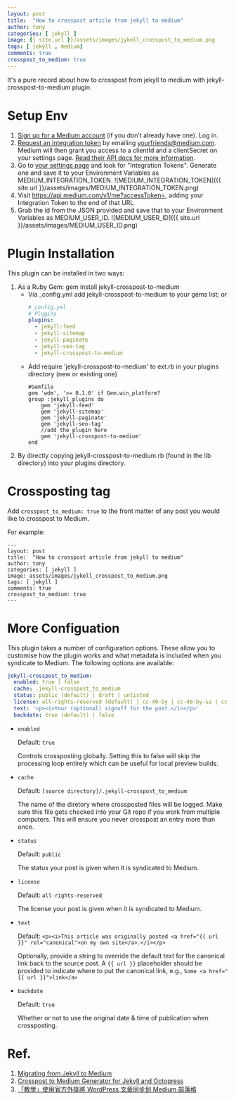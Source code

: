 ```yaml
---
layout: post
title:  "How to crosspost article from jekyll to medium"
author: tony
categories: [ jekyll ]
image: {{ site.url }}/assets/images/jykell_crosspost_to_medium.png
tags: [ jekyll , medium]
comments: true
crosspost_to_medium: true
---
```

It's a pure record about how to crosspost from jekyll to medium with jekyll-crosspost-to-medium plugin.  

# Setup Env
1. [Sign up for a Medium account](https://medium.com/m/signin?redirect=https%3A%2F%2Fmedium.com%3A443%2F) (if you don’t already have one). Log in.
2. [Request an integration token](https://help.medium.com/hc/en-us/articles/213480228-Get-an-integration-token-for-your-writing-app) by emailing [yourfriends@medium.com](mailto:yourfriends@medium.com). Medium will then grant you access to a clientId and a clientSecret on your settings page. [Read their API docs for more information](https://github.com/Medium/medium-api-docs#21-browser-based-authentication).  
3. Go to [your settings page](https://medium.com/me/settings) and look for "Integration Tokens". Generate one and save it to your Environment Variables as MEDIUM_INTEGRATION_TOKEN.
![MEDIUM_INTEGRATION_TOKEN]({{ site.url }}/assets/images/MEDIUM_INTEGRATION_TOKEN.png)
4. Visit https://api.medium.com/v1/me?accessToken=, adding your Integration Token to the end of that URL
5. Grab the id from the JSON provided and save that to your Environment Variables as MEDIUM_USER_ID.
![MEDIUM_USER_ID]({{ site.url }}/assets/images/MEDIUM_USER_ID.png)

# Plugin Installation
This plugin can be installed in two ways:

1. As a Ruby Gem: gem install jekyll-crosspost-to-medium
    - Via _config.yml add jekyll-crosspost-to-medium to your gems list; or
        ```yaml
        #_config.yml
        # Plugins
        plugins:
          - jekyll-feed
          - jekyll-sitemap
          - jekyll-paginate
          - jekyll-seo-tag
          - jekyll-crosspost-to-medium
        ```
    - Add require 'jekyll-crosspost-to-medium' to ext.rb in your plugins directory (new or existing one)
        ```
      #Gemfile
        gem 'wdm', '>= 0.1.0' if Gem.win_platform?
        group :jekyll_plugins do
            gem 'jekyll-feed'
            gem 'jekyll-sitemap'
            gem 'jekyll-paginate'
            gem 'jekyll-seo-tag'
            //add the plugin here
            gem 'jekyll-crosspost-to-medium' 
        end
        ```
2. By directly copying jekyll-crosspost-to-medium.rb (found in the lib directory) into your plugins directory.

# Crossposting tag
Add ```crosspost_to_medium: true``` to the front matter of any post you would like to crosspost to Medium.

For example:  
```
---
layout: post
title:  "How to crosspost article from jekyll to medium"
author: tony
categories: [ jekyll ]
image: assets/images/jykell_crosspost_to_medium.png
tags: [ jekyll ]
comments: true
crosspost_to_medium: true
---
```

# More Configuation
This plugin takes a number of configuration options. These allow you to customise how the plugin works and what metadata is included when you syndicate to Medium. The following options are available:

```yaml
jekyll-crosspost_to_medium:
  enabled: true | false
  cache: .jekyll-crosspost_to_medium
  status: public (default) | draft | unlisted
  license: all-rights-reserved (default) | cc-40-by | cc-40-by-sa | cc-40-by-nd | cc-40-by-nc | cc-40-by-nc-nd | cc-40-by-nc-sa | cc-40-zero | public-domain
  text: '<p><i>Your (optional) signoff for the post.</i></p>'
  backdate: true (default) | false
```

* `enabled`

    Default: `true`

    Controls crossposting globally. Setting this to false will skip the processing loop entirely which can be useful for local preview builds.

* `cache`

    Default: `[source directory]/.jekyll-crosspost_to_medium`

    The name of the diretory where crossposted files will be logged. Make sure this file gets checked into your Git repo if you work from multiple computers. This will ensure you never crosspost an entry more than once.

* `status`

    Default: `public`

    The status your post is given when it is syndicated to Medium.

* `license`

    Default: `all-rights-reserved`

    The license your post is given when it is syndicated to Medium.

* `text`

    Default: `<p><i>This article was originally posted <a href="{{ url }}" rel="canonical">on my own site</a>.</i></p>`

    Optionally, provide a string to override the default text for the canonical link back to the source post. A `{{ url }}` placeholder should be provided to indicate where to put the canonical link, e.g., `Some <a href="{{ url }}">link</a>`

* `backdate`

    Default: `true`

    Whether or not to use the original date & time of publication when crossposting.
    
# Ref.
1. [Migrating from Jekyll to Medium](https://mythoughts.io/migrating-from-jekyll-to-medium-98f83bad1619)
2. [Crosspost to Medium Generator for Jekyll and Octopress](https://github.com/aarongustafson/jekyll-crosspost-to-medium)
3. [「教學」使用官方外掛將 WordPress 文章同步到 Medium 部落格](https://diary.taskinghouse.com/posts/%E3%80%8C%E6%95%99%E5%AD%B8%E3%80%8D%E4%BD%BF%E7%94%A8%E5%AE%98%E6%96%B9%E5%A4%96%E6%8E%9B%E5%B0%87-wordpress-%E6%96%87%E7%AB%A0%E5%90%8C%E6%AD%A5%E5%88%B0-medium-%E9%83%A8%E8%90%BD%E6%A0%BC/)
